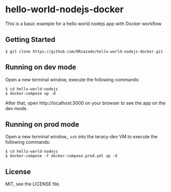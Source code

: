 # hello-world-nodejs-docker

This is a basic example for a hello world nodejs app with Docker workflow 


## Getting Started

```
$ git clone https://github.com/ORzazade/hello-world-nodejs-docker.git

```

## Running on dev mode

Open a new terminal window, execute the following commands:

```
$ cd hello-world-nodejs
$ docker-compose up -d
```

After that, open http://localhost:3000 on your browser to see the app on the dev mode.

## Running on prod mode

Open a new terminal window,, `ssh` into the teracy-dev VM to execute the following commands:

```
$ cd hello-world-nodejs
$ docker-compose -f docker-compose.prod.yml up -d
```


## License

MIT, see the LICENSE file.
